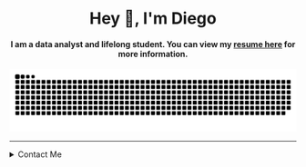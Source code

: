 <!DOCTYPE html>
<html lang="en">
<head>
  <meta charset="UTF-8">
  <meta name="viewport" content="width=device-width, initial-scale=1.0">
<!--   <title>Diego - Data Analytics Professional</title> -->
</head>
<body>

<div align="center">
  <span>
    <h1>Hey 👋, I'm Diego</h1>
    <h4>I am a data analyst and lifelong student. You can view my <a href="https://github.com/destuar/destuar/blob/main/Estuar%2C%20Diego%20-%20Resume.pdf" target="_blank">resume here</a> for more information.</h4>
  </span>
</div>
<picture>
  <source
    media="(prefers-color-scheme: dark)"
    srcset="https://raw.githubusercontent.com/platane/snk/output/github-contribution-grid-snake-dark.svg"
  />
  <source
    media="(prefers-color-scheme: light)"
    srcset="https://raw.githubusercontent.com/platane/snk/output/github-contribution-grid-snake.svg"
  />
  <img
    alt="github contribution grid snake animation"
    src="https://raw.githubusercontent.com/platane/snk/output/github-contribution-grid-snake.svg"
  />
</picture>

<hr>

<details>
  <summary>Contact Me</summary>
  <div align="center">
    <h2>You can reach me by:</h2>
    <p>
      <a href="https://www.linkedin.com/in/diegoestuar/" target="_blank">
        <img src="https://img.shields.io/badge/linkedin-%231DA1F2.svg?style=for-the-badge&logo=linkedin&logoColor=white" alt="azzar" height="30">
      </a><a href="mailto:diegojestuar@gmail.com" target="_blank">
        <img src="https://img.shields.io/badge/gmail-EA4335.svg?style=for-the-badge&logo=gmail&logoColor=white" alt="azzar" height="30">
      </a>
    </p>
  </
